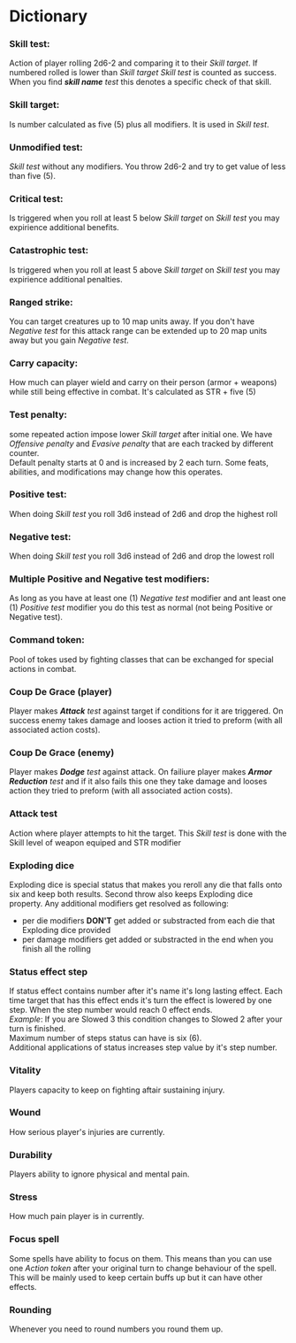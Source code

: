 # Dictionary

<!-- ### Skill check:

action of rolling 2d6 - 2 (modified by Gate tyranny and oppression) and comparing it to their skill gate. If result is lower check succeeds. -->

### Skill test:

Action of player rolling 2d6-2 and comparing it to their *Skill target*. If numbered rolled is lower than *Skill target* *Skill test* is counted as success.  
When you find ***skill name*** *test* this denotes a specific check of that skill.

<!-- ### Skill gate:

value of five (5) modified by all affecting modifiers (proficiencies) and stat scores. -->

### Skill target:  
 
Is number calculated as five (5) plus all modifiers. It is used in *Skill test*.

### Unmodified test:

*Skill test* without any modifiers. You throw 2d6-2 and try to get value of less than five (5).

### Critical test:

Is triggered when you roll at least 5 below *Skill target* on *Skill test* you may expirience additional benefits.

### Catastrophic test:

Is triggered when you roll at least 5 above *Skill target* on *Skill test* you may expirience additional penalties.

### Ranged strike:

You can target creatures up to 10 map units away. If you don't have *Negative test* for this attack range can be extended up to 20 map units away but you gain *Negative test*.

### Carry capacity:

How much can player wield and carry on their person (armor + weapons) while still being effective in combat. It's calculated as STR + five (5)

### Test penalty:

some repeated action impose lower *Skill target* after initial one. We have *Offensive penalty* and *Evasive penalty* that are each tracked by different counter.  
Default penalty starts at 0 and is increased by 2 each turn. Some feats, abilities, and modifications may change how this operates.

### Positive test:

When doing *Skill test* you roll 3d6 instead of 2d6 and drop the highest roll

### Negative test:

When doing *Skill test* you roll 3d6 instead of 2d6 and drop the lowest roll  

### Multiple Positive and Negative test modifiers:

As long as you have at least one (1) *Negative test* modifier and ant least one (1) *Positive test* modifier you do this test as normal (not being Positive or Negative test).

### Command token:

Pool of tokes used by fighting classes that can be exchanged for special actions in combat.

### Coup De Grace (player)

Player makes ***Attack*** *test* against target if conditions for it are triggered. On success enemy takes damage and looses action it tried to preform (with all associated action costs).

### Coup De Grace (enemy)

Player makes ***Dodge*** *test* against attack. On failiure player makes ***Armor Reduction*** *test* and if it also fails this one they take damage and looses action they tried to preform (with all associated action costs).

### Attack test

Action where player attempts to hit the target. This *Skill test* is done with the Skill level of weapon equiped and STR modifier

### Exploding dice

Exploding dice is special status that makes you reroll any die that falls onto six and keep both results. Second throw also keeps Exploding dice property. Any additional modifiers get resolved as following:
- per die modifiers **DON'T** get added or substracted from each die that Exploding dice provided
- per damage modifiers get added or substracted in the end when you finish all the rolling

### Status effect step

If status effect contains number after it's name it's long lasting effect. Each time target that has this effect ends it's turn the effect is lowered by one step. When the step number would reach 0 effect ends.  
*Example*: If you are Slowed 3 this condition changes to Slowed 2 after your turn is finished.  
Maximum number of steps status can have is six (6).  
Additional applications of status increases step value by it's step number.

### Vitality

Players capacity to keep on fighting aftair sustaining injury.

### Wound

How serious player's injuries are currently.

### Durability

Players ability to ignore physical and mental pain.

### Stress

How much pain player is in currently.

### Focus spell

Some spells have ability to focus on them. This means than you can use one *Action token* after your original turn to change behaviour of the spell. This will be mainly used to keep certain buffs up but it can have other effects.

### Rounding

Whenever you need to round numbers you round them up.